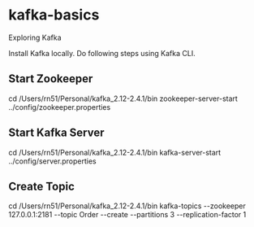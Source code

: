 # kafka-basics
Exploring Kafka

Install Kafka locally. Do following steps using Kafka CLI.


Start Zookeeper
----------------
cd /Users/rn51/Personal/kafka_2.12-2.4.1/bin
zookeeper-server-start ../config/zookeeper.properties

Start Kafka Server
-------------------
cd /Users/rn51/Personal/kafka_2.12-2.4.1/bin
kafka-server-start ../config/server.properties

Create Topic
-------------
cd /Users/rn51/Personal/kafka_2.12-2.4.1/bin
kafka-topics --zookeeper 127.0.0.1:2181 --topic Order --create --partitions 3 --replication-factor 1